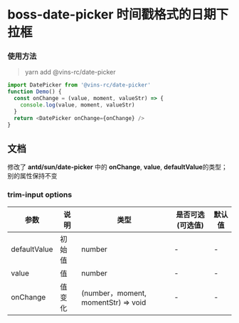# boss-date-picker 时间戳格式的日期下拉框

### 使用方法

> yarn add @vins-rc/date-picker

```js
import DatePicker from '@vins-rc/date-picker'
function Demo() {
  const onChange = (value, moment, valueStr) => {
    console.log(value, moment, valueStr)
  }
  return <DatePicker onChange={onChange} />
}
```

## 文档
修改了 **antd/sun/date-picker** 中的 **onChange**, **value**, **defaultValue**的类型；别的属性保持不变

### trim-input options
| 参数     | 说明        | 类型     | 是否可选(可选值) | 默认值 |
| -------- | ---------- | ------- | -------------- | ------ |
| defaultValue | 初始值  | number  | -  | -  |
| value    | 值         | number  | -  | -  |
| onChange | 值变化      | (number，moment, momentStr) => void  | -  | -  |
